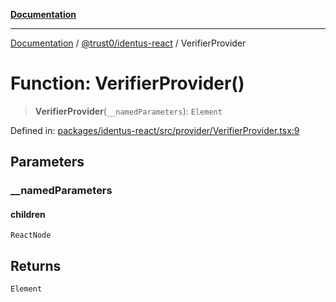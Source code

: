 [**Documentation**](../../../README.md)

***

[Documentation](../../../README.md) / [@trust0/identus-react](../README.md) / VerifierProvider

# Function: VerifierProvider()

> **VerifierProvider**(`__namedParameters`): `Element`

Defined in: [packages/identus-react/src/provider/VerifierProvider.tsx:9](https://github.com/trust0-project/identus/blob/70257c7f576d893ec84798c6299981631616f941/packages/identus-react/src/provider/VerifierProvider.tsx#L9)

## Parameters

### \_\_namedParameters

#### children

`ReactNode`

## Returns

`Element`
